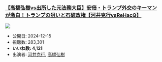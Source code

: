 ### [【高橋弘樹vs出所した元法務大臣】安倍・トランプ外交のキーマンが激白！トランプの狙いと石破政権【河井克行vsReHacQ】](https://www.youtube.com/watch?v=C0VtKwyPX0w)
[![](https://img.youtube.com/vi/C0VtKwyPX0w/sddefault.jpg)](https://www.youtube.com/watch?v=C0VtKwyPX0w)
-   公開日: 2024-12-15
-   視聴数: 283,301
-   **いいね数: 4,121**
-   出演者: [河井克行](/rehacq_fan/people/河井克行 "wikilink"), [高橋弘樹](/rehacq_fan/people/高橋弘樹 "wikilink")
